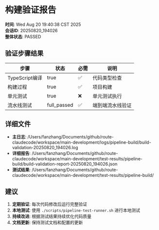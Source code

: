 # 构建验证报告

**时间**: Wed Aug 20 19:40:38 CST 2025  
**会话ID**: 20250820_194026  
**整体状态**: PASSED

## 验证步骤结果

| 步骤 | 状态 | 必需 | 说明 |
|------|------|------|------|
| TypeScript编译 | true | ✅ | 代码类型检查 |
| 构建过程 | true | ✅ | 项目构建 |
| 单元测试 | true | ❌ | 单元测试执行 |
| 流水线测试 | full_passed | ✅ | 端到端流水线验证 |

## 详细文件

- **主日志**: /Users/fanzhang/Documents/github/route-claudecode/workspace/main-development/logs/pipeline-build/build-validation-20250820_194026.log
- **详细报告**: /Users/fanzhang/Documents/github/route-claudecode/workspace/main-development/test-results/pipeline-build/build-validation-report-20250820_194026.json
- **测试结果**: /Users/fanzhang/Documents/github/route-claudecode/workspace/main-development/test-results/pipeline-build/

## 建议

1. **定期验证**: 每次代码修改后运行完整验证
2. **本地测试**: 使用 `./scripts/pipeline-test-runner.sh` 进行本地测试
3. **持续改进**: 根据测试结果持续优化代码质量
4. **文档更新**: 保持测试文档和配置的更新
